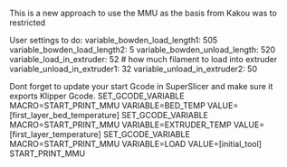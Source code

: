 This is a new approach to use the MMU as the basis from Kakou was to restricted

User settings to do:
variable_bowden_load_length1: 505
variable_bowden_load_length2: 5
variable_bowden_unload_length: 520
variable_load_in_extruder: 52 # how much filament to load into extruder
variable_unload_in_extruder1: 32 
variable_unload_in_extruder2: 50

Dont forget to update your start Gcode in SuperSlicer and make sure it exports Klipper Gcode.
SET_GCODE_VARIABLE MACRO=START_PRINT_MMU VARIABLE=BED_TEMP VALUE=[first_layer_bed_temperature]
SET_GCODE_VARIABLE MACRO=START_PRINT_MMU VARIABLE=EXTRUDER_TEMP VALUE=[first_layer_temperature]
SET_GCODE_VARIABLE MACRO=START_PRINT_MMU VARIABLE=LOAD VALUE=[initial_tool]
START_PRINT_MMU
